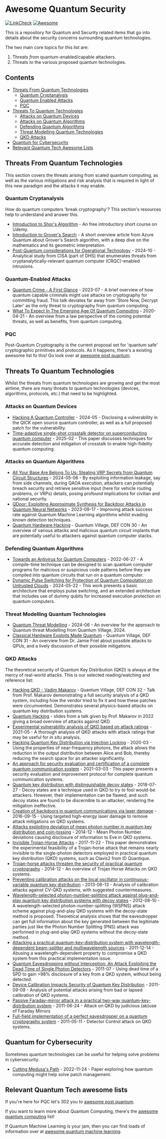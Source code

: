 # Awesome Quantum Security

[![LinkCheck](https://github.com/QuantumVillage/awesome-quantum-security/actions/workflows/linkCheck.yml/badge.svg)](https://github.com/QuantumVillage/awesome-quantum-security/actions/workflows/linkCheck.yml) [![Awesome](https://awesome.re/badge.svg)](https://awesome.re)

This is a repository for Quantum and Security related items that go into details about the security concerns surrounding quantum technologies. 

The two main core topics for this list are:
1. Threats _from_ quantum-enabled/capable attackers.
1. Threats _to_ the various proposed quantum technologies. 

## Contents

- [Threats From Quantum Technologies](#threats-from-quantum-technologies)
  - [Quantum Cryptanalysis](#quantum-cryptanalysis)
  - [Quantum Enabled Attacks](#quantum-enabled-attacks)
  - [PQC](#pqc)
- [Threats To Quantum Technologies](#threats-to-quantum-technologies)
  - [Attacks on Quantum Devices](#attacks-on-quantum-devices)
  - [Attacks on Quantum Algorithms](#attacks-on-quantum-algorithms)
  - [Defending Quantum Algorithms](#defending-quantum-algorithms)
  - [Threat Modelling Quantum Technologies](#threat-modelling-quantum-technologies)
  - [QKD Attacks](#qkd-attacks)
- [Quantum for Cybersecurity](#quantum-for-cybersecurity)
- [Relevant Quantum Tech Awesome Lists](#relevant-quantum-tech-awesome-lists)

## Threats From Quantum Technologies

This section covers the threats arising from scaled quantum computing, as well as the various mitigations and risk analysis that is required in light of this new paradigm and the attacks it may enable.

### Quantum Cryptanalysis

How do quantum computers 'break cryptography'? This section's resources help to understand and answer this. 

- [Introduction to Shor's Algorithm](https://www.udemy.com/course/introduction-to-quantum-computing-zero-to-shors-algorithm/) - An free introductory short course on Udemy.
- [Introduction to Grover's Search](https://learn.microsoft.com/en-us/azure/quantum/concepts-grovers) - A short overview article from Azure Quantum about Grover's Search algorithm, with a deep dive on the mathematics and its geometric interpretation.
- [Post-Quantum considerations for Operational Technology](https://www.cisa.gov/sites/default/files/2024-10/Post-Quantum%20Considerations%20for%20Operational%20Technology%20%28508%29.pdf) - 2024-10 - Analytical study from CISA (part of DHS) that enumerates threats from cryptanalytically-relevant quantum computer (CRQC)-enabled intrusions.

### Quantum-Enabled Attacks

- [Quantum Crime - A First Glance](https://quantumvillage.substack.com/p/quantum-crime-a-first-glance) - 2023-07 - A brief overview of how quantum capable criminals might use attacks on cryptography for committing fraud. This talk deviates far away from 'Store Now, Decrypt Later' as the only threat to cryptography from quantum computing.
- [What To Expect In The Emerging Age Of Quantum Computing](https://www.milbank.com/a/web/131241/What-To-Expect-In-The-Emerging-Age-Of-Quantum-Computing.pdf) - 2020-04-21 - An overview from a law perspective of the coming potential threats, as well as benefits, from quantum computing.

### PQC

Post-Quantum Cryptography is the current proposal set for 'quantum safe' cryptographic primitives and protocols. As it happens, there's a existing awesome list fo this! Go look over at [awesome post quantum](https://github.com/veorq/awesome-post-quantum/).

## Threats To Quantum Technologies

Whilst the threats from quantum technologies are growing and get the most airtime, there are many threats _to_ quantum technologies (devices, algorithms, protocols, etc.) that need to be highlighted.

### Attacks on Quantum Devices

- [Hacking A Quantum Controller](https://quantumvillage.substack.com/p/hacking-a-quantum-computing-controller) - 2024-05 - Disclosing a vulnerability in the QICK open source quantum controller, as well as a full proposed patch for the vulnerability.
- [Time-adaptive single-shot crosstalk detector on superconducting quantum computer](https://arxiv.org/abs/2502.14225) - 2025-02 - This paper discusses techniques for accurate detection and mitigation of crosstalk to enable high-fidelity quantum computing.

### Attacks on Quantum Algorithms

- [All Your Base Are Belong To Us: Stealing VRP Secrets from Quantum Circuit Structures](http://dx.doi.org/10.1109/HOST55342.2024.10545404) - 2024-05-06 - By exploiting information leakage, say from side channels, during QAOA execution, attackers can potentially breach security and retrieve sensitive input (here for vehicle routing problems, or VRPs) details, posing profound implications for civilian and national security.
- [QDoor: Exploiting Approximate Synthesis for Backdoor Attacks in Quantum Neural Networks](https://doi.org/10.1109/QCE57702.2023.00124) - 2023-09-17 - Improving attack success rate against Quantum Machine Learning algorithms whilst evading known detection techniques.
- [Quantum Hardware Hacking](https://www.youtube.com/watch?v=Gams7BAF7l8) - Quantum Village, DEF CON 30 - An overview of various attacks and malicious quantum circuit implants that are potentially useful to attackers against quantum computer stacks.

### Defending Quantum Algorithms

- [Towards an Antivirus for Quantum Computers](http://dx.doi.org/10.1109/HOST54066.2022.9840181) - 2022-06-27 - A compile-time technique can be designed to scan quantum computer programs for malicious or suspicious code patterns before they are compiled into quantum circuits that run on a quantum computer.
- [Dynamic Pulse Switching for Protection of Quantum Computation on Untrusted Clouds](http://dx.doi.org/10.1109/HOST55342.2024.10545385) - 2024-05-22 - This work presents a basic architecture that employs pulse switching, and an extended architecture that includes use of dummy qubits for increased execution protection on quantum computers.

### Threat Modelling Quantum Technologies

- [Quantum Threat Modelling](https://quantumvillage.substack.com/p/quantum-threat-modelling) - 2024-06 - An overview for the approach to Quantum threat Modelling from Quantum Village, 2024.
- [Classical Hardware Exploits Made Quantum](https://www.youtube.com/watch?v=Da146UQ9TRE) - Quantum Village, DEF CON 31 - An overview from Dr. Jamie Friel about possible attacks to QPUs, and a lively discussion of their possible mitigations. 

### QKD Attacks

The theoretical security of Quantum Key Distribution (QKD) is always at the mercy of real-world attacks. This is our selected reading/watching and reference list: 

- [Hacking QKD - Vadim Makarov](https://www.youtube.com/watch?v=Phh-jO--bDU) - Quantum Village, DEF CON 32 - Talk from Prof. Makarov demonstrating a full security analysis of a QKD system, including how the vendor tried to fix it and how these patches were circumvented. Demonstrates several physics-based attacks on quantum key distribution systems.
- [Quantum Hacking](http://www.vad1.com/c/qcommce/2022/Makarov/slides/qcommce-l12-20221207.pdf) - slides from a talk given by Prof. Makarov in 2022 giving a broad overview of attacks against QKD.
- [Experimental vulnerability analysis of QKD based on attack ratings](https://www.nature.com/articles/s41598-021-87574-4) - 2021-05 - A thorough analysis of QKD attacks with attack ratings that may be useful for _in situ_ analysis.
- [Hacking Quantum Key Distribution via Injection Locking](http://dx.doi.org/10.1103/PhysRevApplied.13.034008) - 2020-03 - Using the properties of near-frequency photons, the attack allows the reduction in the output distribution between Alice and Bob, thereby reducing the search space for an attacker significantly.
- [An approach for security evaluation and certification of a complete quantum communication system](https://www.nature.com/articles/s41598-021-84139-3) - 2021-03-03 - This paper presents a security evaluation and improvement protocol for complete quantum communication systems.
- [Quantum key distribution with distinguishable decoy states](https://doi.org/10.1103/PhysRevA.98.012330) - 2018-07-27 - Decoy states are a technique used in QKD to try to fool would-be attackers. However, their implementation can be flawed, and such decoy states are found to be discernible to an attacker, rendering the mitigation ineffective.
- [Creation of backdoors in quantum communications via laser damage](https://doi.org/10.1103/PhysRevA.94.030302) - 2016-09-15 - Using targeted high-energy laser damage to remove attack mitigations on QKD systems.
- [Attacks exploiting deviation of mean photon number in quantum key distribution and coin-tossing](http://doi.org/10.1103/PhysRevA.91.032326) - 2014-12 - Mean Photon Number deviations causing disclosure of information to Eve in QKD systems.
- [Invisible Trojan-Horse Attacks](https://www.nature.com/articles/s41598-017-08279-1) - 2017-11-22 - This paper demonstrates the experimental feasibility of a Trojan-horse attack that remains nearly invisible to the single-photon detectors employed in practical quantum key distribution (QKD) systems, such as Clavis2 from ID Quantique.
- [Trojan-horse attacks threaten the security of practical quantum cryptography](https://doi.org/10.1088/1367-2630/16/12/123030) - 2014-12 - An overview of Trojan Horse Attacks on QKD systems.
- [Preventing calibration attacks on the local oscillator in continuous-variable quantum key distribution](https://doi.org/10.1103/PhysRevA.87.062313) - 2013-06-13 - Analysis of calibration attacks against CV-QKD systems, with suggested countermeasures.
- [Wavelength-selected photon-number-splitting attack against plug-and-play quantum key distribution systems with decoy states](https://doi.org/10.1103/PhysRevA.86.032310) - 2012-08-10 - A wavelength-selected photon-number-splitting (WSPNS) attack scheme against plug-and-play QKD systems with the decoy-state method is proposed. Theoretical analysis shows that the eavesdropper can get full information about the key generated between the legitimate parties just like the Photon Number Splitting (PNS) attack was performed in plug-and-play QKD systems without the decoy-state method.
- [Attacking a practical quantum-key-distribution system with wavelength-dependent beam-splitter and multiwavelength sources](https://doi.org/10.1103/PhysRevA.84.062308) - 2011-12-14 - Abusing a wavelength-dependent property to compromise a QKD system from this practical implementation issue.
- [Quantum Eavesdropping without Interception: An Attack Exploiting the Dead Time of Single Photon Detectors](http://dx.doi.org/10.1088/1367-2630/13/7/073024) - 2011-07 - Using dead time of a SPD to gain >98% disclosure of a key from a QKD system, without being detected.
- [Device Calibration Impacts Security of Quantum Key Distribution](https://doi.org/10.1103/PhysRevLett.107.110501) - 2011-09-09 - Analysis of potential attacks arising from bad or lapsed calibration of QKD systems.
- [Passive Faraday-mirror attack in a practical two-way quantum-key-distribution system](https://doi.org/10.1103/PhysRevA.83.062331) - 2011-06-24 - Attack on QKD by judicious (ab)use of Faraday Mirrors
- [Full-field implementation of a perfect eavesdropper on a quantum cryptography system](https://doi.org/10.1038/ncomms1348) - 2011-05-11 - Detector Control attack on QKD systems.

## Quantum for Cybersecurity

Sometimes quantum technologies can be useful for helping solve problems in cybersecurity.

- [Cutting Medusa's Path](https://arxiv.org/abs/2211.13740) - 2022-11-24 - Paper exploring how quantum computing might help solve patch management.

## Relevant Quantum Tech awesome lists

If you're here for PQC let's 302 you to [awesome post quantum](https://github.com/veorq/awesome-post-quantum/).

If you want to learn more about Quantum Computing, there's the [awesome quantum computing](https://github.com/desireevl/awesome-quantum-computing) list!

If Quantum Machine Learning is your jam, then you can find loads of information over at [awesome quantum machine learning](https://github.com/krishnakumarsekar/awesome-quantum-machine-learning).
